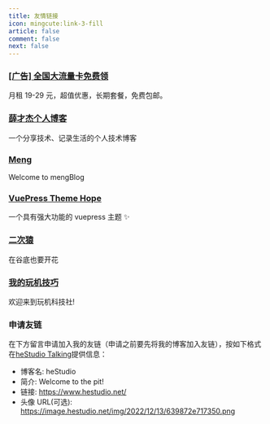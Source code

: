 ```yaml
---
title: 友情链接
icon: mingcute:link-3-fill
article: false
comment: false
next: false
---
```


### [[广告] 全国大流量卡免费领](https://haokawx.lot-ml.com/Product/index/502034)

月租 19-29 元，超值优惠，长期套餐，免费包邮。

### [薛才杰个人博客](https://www.xuecaijie.com/)

一个分享技术、记录生活的个人技术博客

### [Meng](https://www.meng.me/)

Welcome to mengBlog

### [VuePress Theme Hope](https://theme-hope.vuejs.press/zh/)

一个具有强大功能的 vuepress 主题 ✨

### [二次猿](https://www.erciape.com/)

在谷底也要开花

### [我的玩机技巧](https://wjkjy.cn/)

欢迎来到玩机科技社!

### 申请友链

在下方留言申请加入我的友链（申请之前要先将我的博客加入友链），按如下格式在[heStudio Talking](/talking/)提供信息：

- 博客名: heStudio
- 简介: Welcome to the pit!
- 链接: https://www.hestudio.net/
- 头像 URL(可选): https://image.hestudio.net/img/2022/12/13/639872e717350.png
